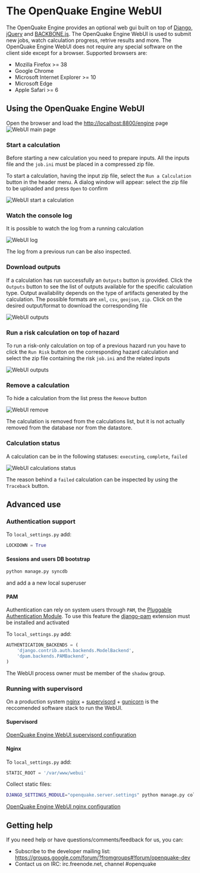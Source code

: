 # The OpenQuake Engine WebUI

The OpenQuake Engine provides an optional web gui built on top of [Django](https://www.djangoproject.com/), [jQuery](https://jquery.com/) and [BACKBONE.js](http://backbonejs.org/). The OpenQuake Engine WebUI is used to submit new jobs, watch calculation progress, retrive results and more. The OpenQuake Engine WebUI does not require any special software on the client side except for a browser. Supported browsers are:

- Mozilla Firefox >= 38
- Google Chrome
- Microsoft Internet Explorer >= 10
- Microsoft Edge
- Apple Safari >= 6


## Using the OpenQuake Engine WebUI

Open the browser and load the [http://localhost:8800/engine](http://localhost:8800/engine) page
![WebUI main page](../img/WebUI-main.png)

### Start a calculation

Before starting a new calculation you need to prepare inputs. All the inputs file and the `job.ini` must be placed in a compressed zip file.

To start a calculation, having the input zip file, select the `Run a Calculation` button in the header menu. A dialog window will appear: select the zip file to be uploaded and press `Open` to confirm

![WebUI start a calculation](../img/WebUI-run.gif)

### Watch the console log

It is possible to watch the log from a running calculation

![WebUI log](../img/WebUI-log.gif)

The log from a previous run can be also inspected.

### Download outputs

If a calculation has run successfully an `Outputs` button is provided. Click the `Outputs` button to see the list of outputs available for the specific calculation type.
Output availability depends on the type of artifacts generated by the calculation. The possible formats are `xml`, `csv`, `geojson`, `zip`. Click on the desired output/format to download the corresponding file

![WebUI outputs](../img/WebUI-outputs.gif)

### Run a risk calculation on top of hazard

To run a risk-only calculation on top of a previous hazard run you have to click the `Run Risk` button on the corresponding hazard calculation and select the zip file containing the risk `job.ini` and the related inputs

![WebUI outputs](../img/WebUI-risk.gif)

### Remove a calculation

To hide a calculation from the list press the `Remove` button

![WebUI remove](../img/WebUI-remove.gif)

The calculation is removed from the calculations list, but it is not actually removed from the database nor from the datastore.

### Calculation status

A calculation can be in the following statuses: `executing`, `complete`, `failed`

![WebUI calculations status](../img/WebUI-status.png)

The reason behind a `failed` calculation can be inspected by using the `Traceback` button.

## Advanced use
### Authentication support
To `local_settings.py` add:
```python
LOCKDOWN = True
```
#### Sessions and users DB bootstrap
```bash
python manage.py syncdb
```

and add a a new local superuser

#### PAM
Authentication can rely on system users through `PAM`, the [Pluggable Authentication Module](https://en.wikipedia.org/wiki/Pluggable_authentication_module). To use this feature the [django-pam](https://github.com/tehmaze/django-pam) extension must be installed and activated

To `local_settings.py` add:

```python
AUTHENTICATION_BACKENDS = (
    'django.contrib.auth.backends.ModelBackend',
    'dpam.backends.PAMBackend',
)
```
The WebUI process owner must be member of the `shadow` group.

### Running with supervisord

On a production system [nginx](http://nginx.org/en/) + [supervisord](http://supervisord.org/) + [gunicorn](http://gunicorn.org/) is the reccomended software stack to run the WebUI.

#### Supervisord
[OpenQuake Engine WebUI supervisord configuration](supervisord.md)

#### Nginx
To `local_settings.py` add:

```python
STATIC_ROOT = '/var/www/webui'
```

Collect static files:

```bash
DJANGO_SETTINGS_MODULE="openquake.server.settings" python manage.py collectstatic
```

[OpenQuake Engine WebUI nginx configuration](nginx.md)

## Getting help
If you need help or have questions/comments/feedback for us, you can:
  * Subscribe to the developer mailing list: https://groups.google.com/forum/?fromgroups#!forum/openquake-dev
  * Contact us on IRC: irc.freenode.net, channel #openquake
